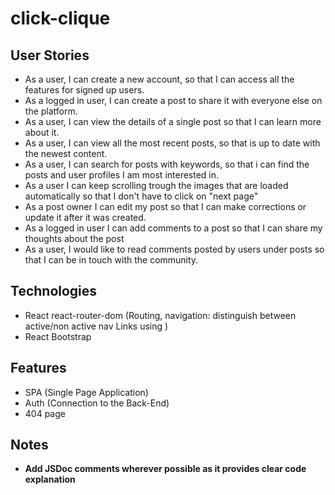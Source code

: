 # click-clique

## User Stories

- As a user, I can create a new account, so that I can access all the features for signed up users.
- As a logged in user, I can create a post to share it with everyone else on the platform.
- As a user, I can view the details of a single post so that I can learn more about it.
- As a user, I can view all the most recent posts, so that is up to date with the newest content.
- As a user, I can search for posts with keywords, so that i can find the posts and user profiles I am most interested in.
- As a user I can keep scrolling trough the images that are loaded automatically so that I don't have to click on "next page"
- As a post owner I can edit my post so that I can make corrections or update it after it was created.
- As a logged in user I can add comments to a post so that I can share my thoughts about the post
- As a user, I would like to read comments posted by users under posts so that I can be in touch with the community.

## Technologies

- React
  react-router-dom (Routing, navigation: distinguish between active/non active nav Links using )
- React Bootstrap

## Features

- SPA (Single Page Application)
- Auth (Connection to the Back-End)
- 404 page

## Notes

- **Add JSDoc comments wherever possible as it provides clear code explanation**
